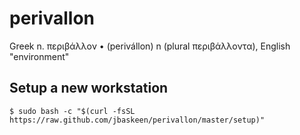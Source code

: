 # perivallon

Greek n. περιβάλλον • (perivállon) n (plural περιβάλλοντα), English "environment"

## Setup a new workstation

`$ sudo bash -c "$(curl -fsSL https://raw.github.com/jbaskeen/perivallon/master/setup)"`
